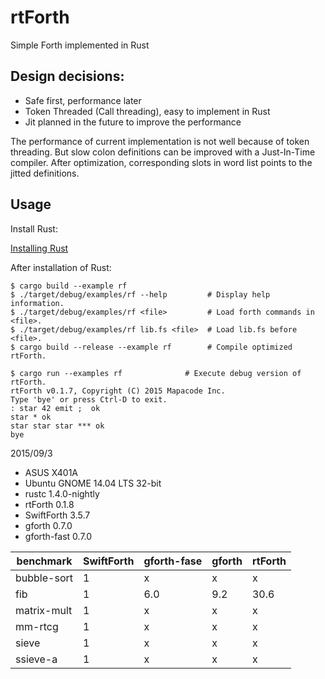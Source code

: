 # rtForth

Simple Forth implemented in Rust

## Design decisions:

* Safe first, performance later
* Token Threaded (Call threading), easy to implement in Rust
* Jit planned in the future to improve the performance

The performance of current implementation is not well because of token threading.
But slow colon definitions can be improved with a Just-In-Time compiler.
After optimization, corresponding slots in word list points to the jitted definitions.

## Usage

Install Rust: 

[Installing Rust](https://doc.rust-lang.org/book/installing-rust.html)

After installation of Rust:

```
$ cargo build --example rf
$ ./target/debug/examples/rf --help         # Display help information.
$ ./target/debug/examples/rf <file>         # Load forth commands in <file>.
$ ./target/debug/examples/rf lib.fs <file>  # Load lib.fs before <file>.
$ cargo build --release --example rf        # Compile optimized rtForth.
```

```
$ cargo run --examples rf              # Execute debug version of rtForth.
rtForth v0.1.7, Copyright (C) 2015 Mapacode Inc.
Type 'bye' or press Ctrl-D to exit.
: star 42 emit ;  ok
star * ok
star star star *** ok
bye 
```

2015/09/3

* ASUS X401A
* Ubuntu GNOME 14.04 LTS 32-bit
* rustc 1.4.0-nightly
* rtForth 0.1.8
* SwiftForth 3.5.7
* gforth 0.7.0
* gforth-fast 0.7.0

benchmark   | SwiftForth | gforth-fase |  gforth  | rtForth
----------- | ---------- | ----------- | -------- | -------
bubble-sort |    1       |     x       |     x    |     x
fib         |    1       |   6.0       |   9.2    |  30.6
matrix-mult |    1       |     x       |     x    |     x
mm-rtcg     |    1       |     x       |     x    |     x
sieve       |    1       |     x       |     x    |     x
ssieve-a    |    1       |     x       |     x    |     x

